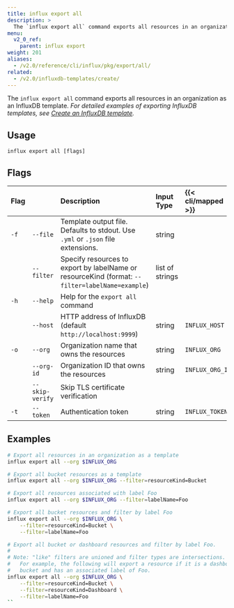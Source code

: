 ```yaml
---
title: influx export all
description: >
  The `influx export all` command exports all resources in an organization as an InfluxDB template.
menu:
  v2_0_ref:
    parent: influx export
weight: 201
aliases:
  - /v2.0/reference/cli/influx/pkg/export/all/
related:
  - /v2.0/influxdb-templates/create/
---
```


The `influx export all` command exports all resources in an
organization as an InfluxDB template.
_For detailed examples of exporting InfluxDB templates, see
[Create an InfluxDB template](/v2.0/influxdb-templates/create/)._

## Usage
```
influx export all [flags]
```

## Flags
| Flag |                 | Description                                                                                     | Input Type      | {{< cli/mapped >}} |
|:---- |:---             |:-----------                                                                                     |:----------      |:------------------ |
| `-f` | `--file`        | Template output file. Defaults to stdout. Use `.yml` or `.json` file extensions.                | string          |                    |
|      | `--filter`      | Specify resources to export by labelName or resourceKind (format: `--filter=labelName=example`) | list of strings |                    |
| `-h` | `--help`        | Help for the `export all` command                                                               |                 |                    |
|      | `--host`        | HTTP address of InfluxDB (default `http://localhost:9999`)                                      | string          | `INFLUX_HOST`      |
| `-o` | `--org`         | Organization name that owns the resources                                                       | string          | `INFLUX_ORG`       |
|      | `--org-id`      | Organization ID that owns the resources                                                         | string          | `INFLUX_ORG_ID`    |
|      | `--skip-verify` | Skip TLS certificate verification                                                               |                 |                    |
| `-t` | `--token`       | Authentication token                                                                            | string          | `INFLUX_TOKEN`     |


## Examples
```sh
# Export all resources in an organization as a template
influx export all --org $INFLUX_ORG

# Export all bucket resources as a template
influx export all --org $INFLUX_ORG --filter=resourceKind=Bucket

# Export all resources associated with label Foo
influx export all --org $INFLUX_ORG --filter=labelName=Foo

# Export all bucket resources and filter by label Foo
influx export all --org $INFLUX_ORG \
	--filter=resourceKind=Bucket \
	--filter=labelName=Foo

# Export all bucket or dashboard resources and filter by label Foo.
#
# Note: "like" filters are unioned and filter types are intersections.
#	For example, the following will export a resource if it is a dashboard or
#	bucket and has an associated label of Foo.
influx export all --org $INFLUX_ORG \
	--filter=resourceKind=Bucket \
	--filter=resourceKind=Dashboard \
	--filter=labelName=Foo
``
